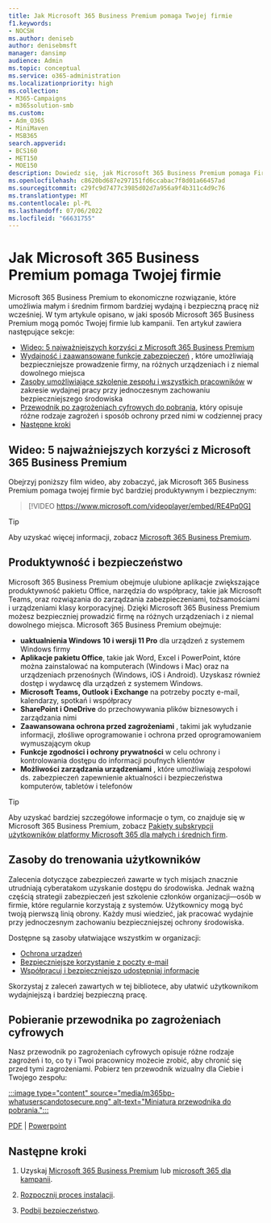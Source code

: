 ```yaml
---
title: Jak Microsoft 365 Business Premium pomaga Twojej firmie
f1.keywords:
- NOCSH
ms.author: deniseb
author: denisebmsft
manager: dansimp
audience: Admin
ms.topic: conceptual
ms.service: o365-administration
ms.localizationpriority: high
ms.collection:
- M365-Campaigns
- m365solution-smb
ms.custom:
- Adm_O365
- MiniMaven
- MSB365
search.appverid:
- BCS160
- MET150
- MOE150
description: Dowiedz się, jak Microsoft 365 Business Premium pomaga Firmie w zapewnianiu produktywności i bezpieczeństwa.
ms.openlocfilehash: c8620bd687e297151fd6ccabac7f8d01a66457ad
ms.sourcegitcommit: c29fc9d7477c3985d02d7a956a9f4b311c4d9c76
ms.translationtype: MT
ms.contentlocale: pl-PL
ms.lasthandoff: 07/06/2022
ms.locfileid: "66631755"
---
```

# <a name="how-microsoft-365-business-premium-helps-your-business"></a>Jak Microsoft 365 Business Premium pomaga Twojej firmie

Microsoft 365 Business Premium to ekonomiczne rozwiązanie, które umożliwia małym i średnim firmom bardziej wydajną i bezpieczną pracę niż wcześniej. W tym artykule opisano, w jaki sposób Microsoft 365 Business Premium mogą pomóc Twojej firmie lub kampanii. Ten artykuł zawiera następujące sekcje:

- [Wideo: 5 najważniejszych korzyści z Microsoft 365 Business Premium](#video-top-5-benefits-of-microsoft-365-business-premium)
- [Wydajność i zaawansowane funkcje zabezpieczeń](#productivity-and-security) , które umożliwiają bezpieczniejsze prowadzenie firmy, na różnych urządzeniach i z niemal dowolnego miejsca
- [Zasoby umożliwiające szkolenie zespołu i wszystkich pracowników](#resources-to-train-your-users) w zakresie wydajnej pracy przy jednoczesnym zachowaniu bezpieczniejszego środowiska
- [Przewodnik po zagrożeniach cyfrowych do pobrania](#download-the-digital-threats-guide), który opisuje różne rodzaje zagrożeń i sposób ochrony przed nimi w codziennej pracy
- [Następne kroki](#next-steps)

## <a name="video-top-5-benefits-of-microsoft-365-business-premium"></a>Wideo: 5 najważniejszych korzyści z Microsoft 365 Business Premium

Obejrzyj poniższy film wideo, aby zobaczyć, jak Microsoft 365 Business Premium pomaga twojej firmie być bardziej produktywnym i bezpiecznym: <p>

> [!VIDEO https://www.microsoft.com/videoplayer/embed/RE4Pq0G]

> [!TIP]
> Aby uzyskać więcej informacji, zobacz [Microsoft 365 Business Premium](https://www.microsoft.com/microsoft-365/business/microsoft-365-business-premium?activetab=pivot:overviewtab).

## <a name="productivity-and-security"></a>Produktywność i bezpieczeństwo

Microsoft 365 Business Premium obejmuje ulubione aplikacje zwiększające produktywność pakietu Office, narzędzia do współpracy, takie jak Microsoft Teams, oraz rozwiązania do zarządzania zabezpieczeniami, tożsamościami i urządzeniami klasy korporacyjnej. Dzięki Microsoft 365 Business Premium możesz bezpieczniej prowadzić firmę na różnych urządzeniach i z niemal dowolnego miejsca. Microsoft 365 Business Premium obejmuje:

- **uaktualnienia Windows 10 i wersji 11 Pro** dla urządzeń z systemem Windows firmy
- **Aplikacje pakietu Office**, takie jak Word, Excel i PowerPoint, które można zainstalować na komputerach (Windows i Mac) oraz na urządzeniach przenośnych (Windows, iOS i Android). Uzyskasz również dostęp i wydawcę dla urządzeń z systemem Windows.
- **Microsoft Teams, Outlook i Exchange** na potrzeby poczty e-mail, kalendarzy, spotkań i współpracy
- **SharePoint i OneDrive** do przechowywania plików biznesowych i zarządzania nimi
- **Zaawansowana ochrona przed zagrożeniami** , takimi jak wyłudzanie informacji, złośliwe oprogramowanie i ochrona przed oprogramowaniem wymuszającym okup
- **Funkcje zgodności i ochrony prywatności** w celu ochrony i kontrolowania dostępu do informacji poufnych klientów
- **Możliwości zarządzania urządzeniami** , które umożliwiają zespołowi ds. zabezpieczeń zapewnienie aktualności i bezpieczeństwa komputerów, tabletów i telefonów

> [!TIP]
> Aby uzyskać bardziej szczegółowe informacje o tym, co znajduje się w Microsoft 365 Business Premium, zobacz [Pakiety subskrypcji użytkowników platformy Microsoft 365 dla małych i średnich firm](https://query.prod.cms.rt.microsoft.com/cms/api/am/binary/RWR6bM).

## <a name="resources-to-train-your-users"></a>Zasoby do trenowania użytkowników

Zalecenia dotyczące zabezpieczeń zawarte w tych misjach znacznie utrudniają cyberatakom uzyskanie dostępu do środowiska. Jednak ważną częścią strategii zabezpieczeń jest szkolenie członków organizacji&mdash;osób w firmie, które regularnie korzystają z systemów. Użytkownicy mogą być twoją pierwszą linią obrony. Każdy musi wiedzieć, jak pracować wydajnie przy jednoczesnym zachowaniu bezpieczniejszej ochrony środowiska.

Dostępne są zasoby ułatwiające wszystkim w organizacji:

- [Ochrona urządzeń](m365bp-devices-overview.md)
- [Bezpieczniejsze korzystanie z poczty e-mail](m365bp-protect-email-overview.md)
- [Współpracuj i bezpieczniejszo udostępniaj informacje](m365bp-collaborate-share-securely.md)

Skorzystaj z zaleceń zawartych w tej bibliotece, aby ułatwić użytkownikom wydajniejszą i bardziej bezpieczną pracę.

## <a name="download-the-digital-threats-guide"></a>Pobieranie przewodnika po zagrożeniach cyfrowych

Nasz przewodnik po zagrożeniach cyfrowych opisuje różne rodzaje zagrożeń i to, co ty i Twoi pracownicy możecie zrobić, aby chronić się przed tymi zagrożeniami. Pobierz ten przewodnik wizualny dla Ciebie i Twojego zespołu:

[:::image type="content" source="media/m365bp-whatuserscandotosecure.png" alt-text="Miniatura przewodnika do pobrania.":::](https://download.microsoft.com/download/9/1/f/91fa8f24-9953-4f33-9d87-a95624db5e0b/M365BPWhatCanUsersDoToSecure.pdf)

[PDF](https://download.microsoft.com/download/9/1/f/91fa8f24-9953-4f33-9d87-a95624db5e0b/M365BPWhatCanUsersDoToSecure.pdf) |  [Powerpoint](https://download.microsoft.com/download/9/1/f/91fa8f24-9953-4f33-9d87-a95624db5e0b/M365BPWhatCanUsersDoToSecure.pptx)

## <a name="next-steps"></a>Następne kroki

1. Uzyskaj [Microsoft 365 Business Premium](get-microsoft-365-business-premium.md) lub [microsoft 365 dla kampanii](get-microsoft-365-campaigns.md).

2. [Rozpocznij proces instalacji](m365bp-setup-overview.md).

3. [Podbij bezpieczeństwo](m365bp-security-overview.md).
